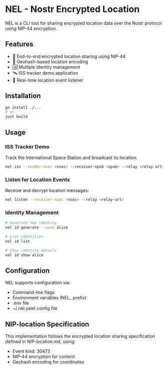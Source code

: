 # NEL - Nostr Encrypted Location

NEL is a CLI tool for sharing encrypted location data over the Nostr protocol using NIP-44 encryption.

## Features

- 🔐 End-to-end encrypted location sharing using NIP-44
- 📍 Geohash-based location encoding  
- 🆔 Multiple identity management
- 🛰️ ISS tracker demo application
- 📡 Real-time location event listener

## Installation

```bash
go install ./...
# or
just build
```

## Usage

### ISS Tracker Demo

Track the International Space Station and broadcast its location:

```bash
nel iss --sender-nsec <nsec> --receiver-npub <npub> --relay <relay-url>
```

### Listen for Location Events

Receive and decrypt location messages:

```bash
nel listen --receiver-nsec <nsec> --relay <relay-url>
```

### Identity Management

```bash
# Generate new identity
nel id generate --save alice

# List identities  
nel id list

# Show identity details
nel id show alice
```

## Configuration

NEL supports configuration via:
- Command-line flags
- Environment variables (NEL_ prefix)
- .env file
- ~/.nel.yaml config file

## NIP-location Specification

This implementation follows the encrypted location sharing specification defined in NIP-location.md, using:
- Event kind: 30473
- NIP-44 encryption for content
- Geohash encoding for coordinates